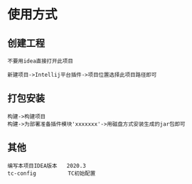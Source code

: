 # 使用方式

## 创建工程

```
不要用idea直接打开此项目

新建项目->Intellij平台插件->项目位置选择此项目路径即可
```

## 打包安装

```
构建->构建项目
构建->为部署准备插件模块'xxxxxxx'->用磁盘方式安装生成的jar包即可
```

## 其他

```
编写本项目IDEA版本   2020.3
tc-config          TC初始配置
```

